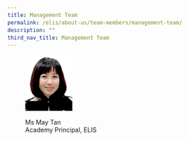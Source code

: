 ```yaml
---
title: Management Team
permalink: /elis/about-us/team-members/management-team/
description: ""
third_nav_title: Management Team
---
```

<figure>
<p><a href="/elis/about-us/team-members/management-team/ms-may-tan">
<img src="/images/maytan_2.gif" alt="W3Schools.com" style="width:25%">
</a></p>
<figcaption>Ms May Tan<br>Academy Principal, ELIS</figcaption>
</figure>